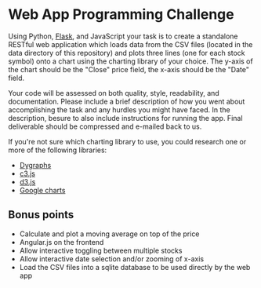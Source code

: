 Web App Programming Challenge
=============================

Using Python, [Flask](http://flask.pocoo.org), and JavaScript your task is to create a standalone RESTful
web application which loads data from the CSV files (located in the data directory of this repository) and 
plots three lines (one for each stock symbol) onto a chart using the charting library of your choice. The 
y-axis of the chart should be the "Close" price field, the x-axis should be the "Date" field.

Your code will be assessed on both quality, style, readability, and documentation. Please include a brief description of how you went about accomplishing the task and any hurdles you might have faced. In the description, besure to also include instructions for running the app. Final deliverable should be compressed and e-mailed back to us.

If you're not sure which charting library to use, you could research one or more of the following libraries:

- [Dygraphs](http://dygraphs.com)
- [c3.js](http://c3js.org)
- [d3.js](http://d3js.org)
- [Google charts](https://developers.google.com/chart)

Bonus points
------------
- Calculate and plot a moving average on top of the price
- Angular.js on the frontend
- Allow interactive toggling between multiple stocks
- Allow interactive date selection and/or zooming of x-axis
- Load the CSV files into a sqlite database to be used directly by the web app
